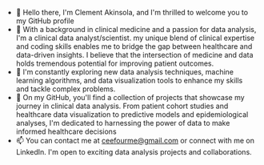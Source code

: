 - 👋 Hello there, I'm Clement Akinsola, and I'm thrilled to welcome you to my GitHub profile
- 👀 With a background in clinical medicine and a passion for data analysis, I'm a clinical data analyst/scientist. my unique blend of clinical expertise and coding skills enables me to bridge the gap between healthcare and data-driven insights. I believe that the intersection of medicine and data holds tremendous potential for improving patient outcomes. 
- 🌱 I'm constantly exploring new data analysis techniques, machine learning algorithms, and data visualization tools to enhance my skills and tackle complex problems.
- 💞️ On my GitHub, you'll find a collection of projects that showcase my journey in clinical data analysis. From patient cohort studies and healthcare data visualization to predictive models and epidemiological analyses, I'm dedicated to harnessing the power of data to make informed healthcare decisions
- 📫 You can contact me at ceefourme@gmail.com or connect with me on LinkedIn. I'm open to exciting data analysis projects and collaborations.
<!---
Ceefour18/Ceefour18 is a ✨ special ✨ repository because its `README.md` (this file) appears on your GitHub profile.
You can click the Preview link to take a look at your changes.
--->
